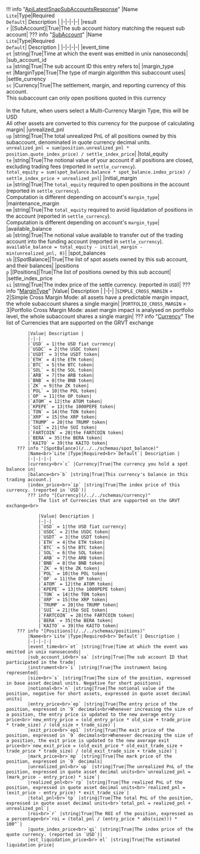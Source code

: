 !!! info "[ApiLatestSnapSubAccountsResponse](/../../schemas/api_latest_snap_sub_accounts_response)"
    |Name<br>`Lite`|Type|Required<br>`Default`| Description |
    |-|-|-|-|
    |result<br>`r` |[SubAccount]|True|The sub account history matching the request sub account|
    ??? info "[SubAccount](/../../schemas/sub_account)"
        |Name<br>`Lite`|Type|Required<br>`Default`| Description |
        |-|-|-|-|
        |event_time<br>`et` |string|True|Time at which the event was emitted in unix nanoseconds|
        |sub_account_id<br>`sa` |string|True|The sub account ID this entry refers to|
        |margin_type<br>`mt` |MarginType|True|The type of margin algorithm this subaccount uses|
        |settle_currency<br>`sc` |Currency|True|The settlement, margin, and reporting currency of this account.<br>This subaccount can only open positions quoted in this currency<br><br>In the future, when users select a Multi-Currency Margin Type, this will be USD<br>All other assets are converted to this currency for the purpose of calculating margin|
        |unrealized_pnl<br>`up` |string|True|The total unrealized PnL of all positions owned by this subaccount, denominated in quote currency decimal units.<br>`unrealized_pnl = sum(position.unrealized_pnl * position.quote_index_price) / settle_index_price`|
        |total_equity<br>`te` |string|True|The notional value of your account if all positions are closed, excluding trading fees (reported in `settle_currency`).<br>`total_equity = sum(spot_balance.balance * spot_balance.index_price) / settle_index_price + unrealized_pnl`|
        |initial_margin<br>`im` |string|True|The `total_equity` required to open positions in the account (reported in `settle_currency`).<br>Computation is different depending on account's `margin_type`|
        |maintenance_margin<br>`mm` |string|True|The `total_equity` required to avoid liquidation of positions in the account (reported in `settle_currency`).<br>Computation is different depending on account's `margin_type`|
        |available_balance<br>`ab` |string|True|The notional value available to transfer out of the trading account into the funding account (reported in `settle_currency`).<br>`available_balance = total_equity - initial_margin - min(unrealized_pnl, 0)`|
        |spot_balances<br>`sb` |[SpotBalance]|True|The list of spot assets owned by this sub account, and their balances|
        |positions<br>`p` |[Positions]|True|The list of positions owned by this sub account|
        |settle_index_price<br>`si` |string|True|The index price of the settle currency. (reported in `USD`)|
        ??? info "[MarginType](/../../schemas/margin_type)"
            |Value| Description |
            |-|-|
            |`SIMPLE_CROSS_MARGIN` = 2|Simple Cross Margin Mode: all assets have a predictable margin impact, the whole subaccount shares a single margin|
            |`PORTFOLIO_CROSS_MARGIN` = 3|Portfolio Cross Margin Mode: asset margin impact is analysed on portfolio level, the whole subaccount shares a single margin|
        ??? info "[Currency](/../../schemas/currency)"
            The list of Currencies that are supported on the GRVT exchange<br>

            |Value| Description |
            |-|-|
            |`USD` = 1|the USD fiat currency|
            |`USDC` = 2|the USDC token|
            |`USDT` = 3|the USDT token|
            |`ETH` = 4|the ETH token|
            |`BTC` = 5|the BTC token|
            |`SOL` = 6|the SOL token|
            |`ARB` = 7|the ARB token|
            |`BNB` = 8|the BNB token|
            |`ZK` = 9|the ZK token|
            |`POL` = 10|the POL token|
            |`OP` = 11|the OP token|
            |`ATOM` = 12|the ATOM token|
            |`KPEPE` = 13|the 1000PEPE token|
            |`TON` = 14|the TON token|
            |`XRP` = 15|the XRP token|
            |`TRUMP` = 20|the TRUMP token|
            |`SUI` = 21|the SUI token|
            |`FARTCOIN` = 28|the FARTCOIN token|
            |`BERA` = 35|the BERA token|
            |`KAITO` = 39|the KAITO token|
        ??? info "[SpotBalance](/../../schemas/spot_balance)"
            |Name<br>`Lite`|Type|Required<br>`Default`| Description |
            |-|-|-|-|
            |currency<br>`c` |Currency|True|The currency you hold a spot balance in|
            |balance<br>`b` |string|True|This currency's balance in this trading account.|
            |index_price<br>`ip` |string|True|The index price of this currency. (reported in `USD`)|
            ??? info "[Currency](/../../schemas/currency)"
                The list of Currencies that are supported on the GRVT exchange<br>

                |Value| Description |
                |-|-|
                |`USD` = 1|the USD fiat currency|
                |`USDC` = 2|the USDC token|
                |`USDT` = 3|the USDT token|
                |`ETH` = 4|the ETH token|
                |`BTC` = 5|the BTC token|
                |`SOL` = 6|the SOL token|
                |`ARB` = 7|the ARB token|
                |`BNB` = 8|the BNB token|
                |`ZK` = 9|the ZK token|
                |`POL` = 10|the POL token|
                |`OP` = 11|the OP token|
                |`ATOM` = 12|the ATOM token|
                |`KPEPE` = 13|the 1000PEPE token|
                |`TON` = 14|the TON token|
                |`XRP` = 15|the XRP token|
                |`TRUMP` = 20|the TRUMP token|
                |`SUI` = 21|the SUI token|
                |`FARTCOIN` = 28|the FARTCOIN token|
                |`BERA` = 35|the BERA token|
                |`KAITO` = 39|the KAITO token|
        ??? info "[Positions](/../../schemas/positions)"
            |Name<br>`Lite`|Type|Required<br>`Default`| Description |
            |-|-|-|-|
            |event_time<br>`et` |string|True|Time at which the event was emitted in unix nanoseconds|
            |sub_account_id<br>`sa` |string|True|The sub account ID that participated in the trade|
            |instrument<br>`i` |string|True|The instrument being represented|
            |size<br>`s` |string|True|The size of the position, expressed in base asset decimal units. Negative for short positions|
            |notional<br>`n` |string|True|The notional value of the position, negative for short assets, expressed in quote asset decimal units|
            |entry_price<br>`ep` |string|True|The entry price of the position, expressed in `9` decimals<br>Whenever increasing the size of a position, the entry price is updated to the new average entry price<br>`new_entry_price = (old_entry_price * old_size + trade_price * trade_size) / (old_size + trade_size)`|
            |exit_price<br>`ep1` |string|True|The exit price of the position, expressed in `9` decimals<br>Whenever decreasing the size of a position, the exit price is updated to the new average exit price<br>`new_exit_price = (old_exit_price * old_exit_trade_size + trade_price * trade_size) / (old_exit_trade_size + trade_size)`|
            |mark_price<br>`mp` |string|True|The mark price of the position, expressed in `9` decimals|
            |unrealized_pnl<br>`up` |string|True|The unrealized PnL of the position, expressed in quote asset decimal units<br>`unrealized_pnl = (mark_price - entry_price) * size`|
            |realized_pnl<br>`rp` |string|True|The realized PnL of the position, expressed in quote asset decimal units<br>`realized_pnl = (exit_price - entry_price) * exit_trade_size`|
            |total_pnl<br>`tp` |string|True|The total PnL of the position, expressed in quote asset decimal units<br>`total_pnl = realized_pnl + unrealized_pnl`|
            |roi<br>`r` |string|True|The ROI of the position, expressed as a percentage<br>`roi = (total_pnl / (entry_price * abs(size))) * 100^`|
            |quote_index_price<br>`qi` |string|True|The index price of the quote currency. (reported in `USD`)|
            |est_liquidation_price<br>`el` |string|True|The estimated liquidation price|
